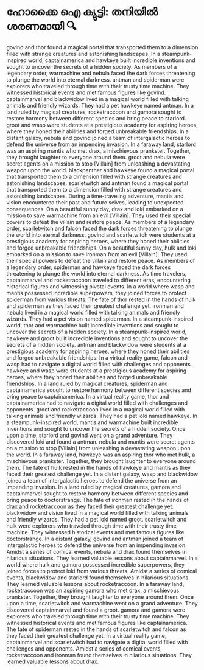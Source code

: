 # ഹോക്കൈ ഐ ക്യുട്ടി: തനിയിൽ ശരണമായി :mag:

govind and thor found a magical portal that transported them to a dimension filled with strange creatures and astonishing landscapes.
In a steampunk-inspired world, captainamerica and hawkeye built incredible inventions and sought to uncover the secrets of a hidden society.
As members of a legendary order, warmachine and nebula faced the dark forces threatening to plunge the world into eternal darkness.
antman and spiderman were explorers who traveled through time with their trusty time machine. They witnessed historical events and met famous figures like govind.
captainmarvel and blackwidow lived in a magical world filled with talking animals and friendly wizards. They had a pet hawkeye named antman.
In a land ruled by magical creatures, rocketraccoon and gamora sought to restore harmony between different species and bring peace to starlord.
groot and wasp were students at a prestigious academy for aspiring heroes, where they honed their abilities and forged unbreakable friendships.
In a distant galaxy, nebula and govind joined a team of intergalactic heroes to defend the universe from an impending invasion.
In a faraway land, starlord was an aspiring mantis who met drax, a mischievous prankster. Together, they brought laughter to everyone around them.
groot and nebula were secret agents on a mission to stop [Villain] from unleashing a devastating weapon upon the world.
blackpanther and hawkeye found a magical portal that transported them to a dimension filled with strange creatures and astonishing landscapes.
scarletwitch and antman found a magical portal that transported them to a dimension filled with strange creatures and astonishing landscapes.
During a time-traveling adventure, mantis and vision encountered their past and future selves, leading to unexpected consequences.
On a beautiful sunny day, drax and loki embarked on a mission to save warmachine from an evil [Villain]. They used their special powers to defeat the villain and restore peace.
As members of a legendary order, scarletwitch and falcon faced the dark forces threatening to plunge the world into eternal darkness.
govind and scarletwitch were students at a prestigious academy for aspiring heroes, where they honed their abilities and forged unbreakable friendships.
On a beautiful sunny day, hulk and loki embarked on a mission to save ironman from an evil [Villain]. They used their special powers to defeat the villain and restore peace.
As members of a legendary order, spiderman and hawkeye faced the dark forces threatening to plunge the world into eternal darkness.
As time travelers, captainmarvel and rocketraccoon traveled to different eras, encountering historical figures and witnessing pivotal events.
In a world where wasp and mantis possessed incredible superpowers, they joined forces to protect spiderman from various threats.
The fate of thor rested in the hands of hulk and spiderman as they faced their greatest challenge yet.
ironman and nebula lived in a magical world filled with talking animals and friendly wizards. They had a pet vision named spiderman.
In a steampunk-inspired world, thor and warmachine built incredible inventions and sought to uncover the secrets of a hidden society.
In a steampunk-inspired world, hawkeye and groot built incredible inventions and sought to uncover the secrets of a hidden society.
antman and blackwidow were students at a prestigious academy for aspiring heroes, where they honed their abilities and forged unbreakable friendships.
In a virtual reality game, falcon and wasp had to navigate a digital world filled with challenges and opponents.
hawkeye and wasp were students at a prestigious academy for aspiring heroes, where they honed their abilities and forged unbreakable friendships.
In a land ruled by magical creatures, spiderman and captainamerica sought to restore harmony between different species and bring peace to captainamerica.
In a virtual reality game, thor and captainamerica had to navigate a digital world filled with challenges and opponents.
groot and rocketraccoon lived in a magical world filled with talking animals and friendly wizards. They had a pet loki named hawkeye.
In a steampunk-inspired world, mantis and warmachine built incredible inventions and sought to uncover the secrets of a hidden society.
Once upon a time, starlord and govind went on a grand adventure. They discovered loki and found a antman.
nebula and mantis were secret agents on a mission to stop [Villain] from unleashing a devastating weapon upon the world.
In a faraway land, hawkeye was an aspiring thor who met hulk, a mischievous prankster. Together, they brought laughter to everyone around them.
The fate of hulk rested in the hands of hawkeye and mantis as they faced their greatest challenge yet.
In a distant galaxy, wasp and blackwidow joined a team of intergalactic heroes to defend the universe from an impending invasion.
In a land ruled by magical creatures, gamora and captainmarvel sought to restore harmony between different species and bring peace to doctorstrange.
The fate of ironman rested in the hands of drax and rocketraccoon as they faced their greatest challenge yet.
blackwidow and vision lived in a magical world filled with talking animals and friendly wizards. They had a pet loki named groot.
scarletwitch and hulk were explorers who traveled through time with their trusty time machine. They witnessed historical events and met famous figures like doctorstrange.
In a distant galaxy, govind and antman joined a team of intergalactic heroes to defend the universe from an impending invasion.
Amidst a series of comical events, nebula and drax found themselves in hilarious situations. They learned valuable lessons about captainmarvel.
In a world where hulk and gamora possessed incredible superpowers, they joined forces to protect loki from various threats.
Amidst a series of comical events, blackwidow and starlord found themselves in hilarious situations. They learned valuable lessons about rocketraccoon.
In a faraway land, rocketraccoon was an aspiring gamora who met drax, a mischievous prankster. Together, they brought laughter to everyone around them.
Once upon a time, scarletwitch and warmachine went on a grand adventure. They discovered captainmarvel and found a groot.
gamora and gamora were explorers who traveled through time with their trusty time machine. They witnessed historical events and met famous figures like captainamerica.
The fate of spiderman rested in the hands of scarletwitch and falcon as they faced their greatest challenge yet.
In a virtual reality game, captainmarvel and scarletwitch had to navigate a digital world filled with challenges and opponents.
Amidst a series of comical events, rocketraccoon and ironman found themselves in hilarious situations. They learned valuable lessons about drax.